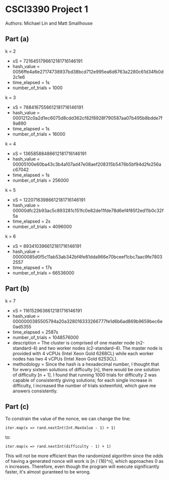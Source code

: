 # CSCI3390 Project 1
Authors: Michael Lin and Matt Smallhouse

## Part (a)
k = 2
* xS = 7216451796612181716146191
* hash_value = 0056ffe4a6e27174738937bd38bcd712e995ea6d6763a2280c61d34fb0d2c1e6
* time_elapsed = 1s
* number_of_trials = 1000

k = 3
* xS = 7884167556612181716146191
* hash_value = 0001212c0a2d1ec6075d8cdd362cf82f8928f790587aa07b495b8bdde7f9a890
* time_elapsed = 1s
* number_of_trials = 16000

k = 4
* xS = 13658588486612181716146191
* hash_value = 00005100e60ba43c3b4a107ad47e08aef208315b5476b5bf94d2fe256ac67042
* time_elapsed = 1s
* number_of_trials = 256000

k = 5
* xS = 12207163986612181716146191
* hash_value = 00000dfc22b93ac5c893281c151fc0e82de11fde78d6ef4f85f2ed11b0c32f5a
* time_elapsed = 2s
* number_of_trials = 4096000

k = 6
* xS = 893410396612181716146191
* hash_value = 00000085d0f5c11ab53ab342bf4fe81dda966e70bceef1cbc7aac9fe78032557
* time_elapsed = 17s
* number_of_trials = 66536000

## Part (b)
k = 7
* xS = 1161529636612181716146191
* hash_value = 0000000385505794a20a328016333266777fe1d6b6ad869b9659bec6e0ad5355
* time_elapsed = 2587s
* number_of_trials = 1048576000
* description = The cluster is comprised of one master node (n2-standard-4) and two worker nodes (c2-standard-4). The master node is provided with 4 vCPUs (Intel Xeon Gold 6268CL) while each worker nodes has two 4 vCPUs (Intel Xeon Gold 6253CL).
* methodology = Since the hash is a hexadecimal number, I thought that for every sixteen solutions of difficulty [n], there would be one solution of difficulty [n + 1]. I found that running 1000 trials for difficulty 2 was capable of consistently giving solutions; for each single increase in difficulty, I increased the number of trials sixteenfold, which gave me answers consistently.

## Part (c)
To constrain the value of the nonce, we can change the line:

  `iter.map(x => rand.nextInt(Int.MaxValue - 1) + 1)`

to:

  `iter.map(x => rand.nextInt(difficulty - 1) + 1)`

This will not be more efficient than the randomized algorithm since the odds of having a generated nonce will work is [n / (16)^n], which approaches 0 as n increases. Therefore, even though the program will execute significantly faster, it's almost guranteed to be wrong.
